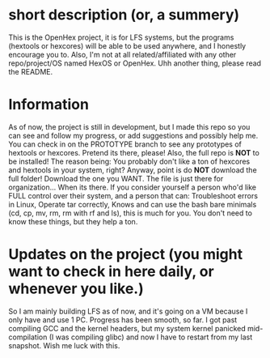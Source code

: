 # short description (or, a summery)
This is the OpenHex project, it is for LFS systems, but the programs (hextools or hexcores) will be able to be used anywhere, and I honestly encourage you to. Also, I'm not at all related/affiliated with any other repo/project/OS named HexOS or OpenHex. Uhh another thing, please read the README.

# Information
As of now, the project is still in development, but I made this repo so you can see and follow my progress, or add suggestions and possibly help me. You can check in on the PROTOTYPE branch to see any prototypes of hextools or hexcores. Pretend its there, please! Also, the full repo is **NOT** to be installed! The reason being: You probably don't like a ton of hexcores and hextools in your system, right? Anyway, point is do **NOT** download the full folder! Download the one you WANT. The file is just there for organization... When its there. If you consider yourself a person who'd like FULL control over their system, and a person that can: Troubleshoot errors in Linux, Operate tar correctly, Knows and can use the bash bare minimals (cd, cp, mv, rm, rm with rf and ls), this is much for you. You don't need to know these things, but they help a ton. 

# Updates on the project (you might want to check in here daily, or whenever you like.)
So I am mainly building LFS as of now, and it's going on a VM because I only have and use 1 PC. Progress has been smooth, so far. I got past compiling GCC and the kernel headers, but my system kernel panicked mid-compilation (I was compiling glibc) and now I have to restart from my last snapshot. Wish me luck with this.

